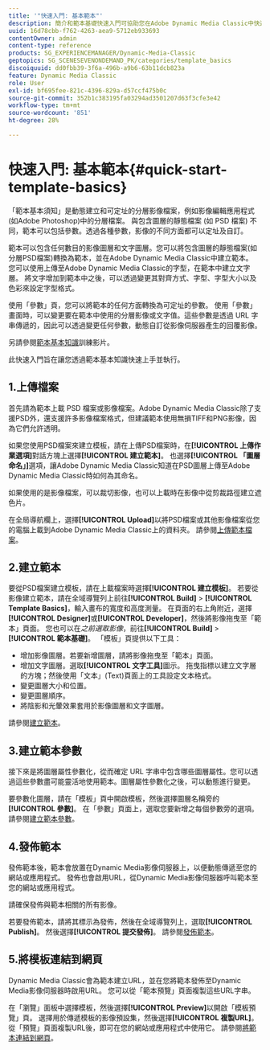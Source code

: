 ```yaml
---
title: '"快速入門: 基本範本"'
description: 簡介和範本基礎快速入門可協助您在Adobe Dynamic Media Classic中快速上手並執行。
uuid: 16d78cbb-f762-4263-aea9-5712eb933693
contentOwner: admin
content-type: reference
products: SG_EXPERIENCEMANAGER/Dynamic-Media-Classic
geptopics: SG_SCENESEVENONDEMAND_PK/categories/template_basics
discoiquuid: dd0fbb39-3f6a-496b-a9b6-63b11dcb823a
feature: Dynamic Media Classic
role: User
exl-id: bf695fee-821c-4396-829a-d57ccf475b0c
source-git-commit: 352b1c383195fa03294ad3501207d63f3cfe3e42
workflow-type: tm+mt
source-wordcount: '851'
ht-degree: 28%

---
```


# 快速入門: 基本範本{#quick-start-template-basics}

「範本基本須知」是動態建立和可定址的分層影像檔案，例如影像編輯應用程式(如Adobe Photoshop)中的分層檔案。 與包含圖層的靜態檔案 (如 PSD 檔案) 不同，範本可以包括參數。透過各種參數，影像的不同方面都可以定址及自訂。

範本可以包含任何數目的影像圖層和文字圖層。您可以將包含圖層的靜態檔案(如分層PSD檔案)轉換為範本，並在Adobe Dynamic Media Classic中建立範本。 您可以使用上傳至Adobe Dynamic Media Classic的字型，在範本中建立文字層。 將文字增加到範本中之後，可以透過變更其對齊方式、字型、字型大小以及色彩來設定字型格式。

使用「參數」頁，您可以將範本的任何方面轉換為可定址的參數。 使用「參數」畫面時，可以變更要在範本中使用的分層影像或文字值。這些參數是透過 URL 字串傳遞的，因此可以透過變更任何參數，動態自訂從影像伺服器產生的回覆影像。

另請參閱[範本基本知識](https://s7d5.scene7.com/s7viewers/html5/VideoViewer.html?videoserverurl=https://s7d5.scene7.com/is/content/&amp;emailurl=https://s7d5.scene7.com/s7/emailFriend&amp;serverUrl=https://s7d5.scene7.com/is/image/&amp;config=Scene7SharedAssets/Universal_HTML5_Video&amp;contenturl=https://s7d5.scene7.com/skins/&amp;asset=S7tutorials/553_Template%20Basics_converted%20renamed_Dynamic%20Banners-AVS)訓練影片。

此快速入門旨在讓您透過範本基本知識快速上手並執行。

## 1.上傳檔案

首先請為範本上載 PSD 檔案或影像檔案。Adobe Dynamic Media Classic除了支援PSD外，還支援許多影像檔案格式，但建議範本使用無損TIFF和PNG影像，因為它們允許透明。

如果您使用PSD檔案來建立模板，請在上傳PSD檔案時，在&#x200B;**[!UICONTROL 上傳作業選項]**&#x200B;對話方塊上選擇&#x200B;**[!UICONTROL 建立範本]**。 也選擇&#x200B;**[!UICONTROL 「圖層命名」]**&#x200B;選項，讓Adobe Dynamic Media Classic知道在PSD圖層上傳至Adobe Dynamic Media Classic時如何為其命名。

如果使用的是影像檔案，可以裁切影像，也可以上載時在影像中從剪裁路徑建立遮色片。

在全局導航欄上，選擇&#x200B;**[!UICONTROL Upload]**&#x200B;以將PSD檔案或其他影像檔案從您的電腦上載到Adobe Dynamic Media Classic上的資料夾。 請參閱[上傳範本檔案](uploading-template-files.md#uploading_template_files)。

## 2.建立範本

要從PSD檔案建立模板，請在上載檔案時選擇&#x200B;**[!UICONTROL 建立模板]**。 若要從影像建立範本，請在全域導覽列上前往&#x200B;**[!UICONTROL Build]** > **[!UICONTROL Template Basics]**，輸入畫布的寬度和高度測量。 在頁面的右上角附近，選擇&#x200B;**[!UICONTROL Designer]**&#x200B;或&#x200B;**[!UICONTROL Developer]**，然後將影像拖曳至「範本」頁面。 您也可以在&#x200B;*之前選取影像*，前往&#x200B;**[!UICONTROL Build]** > **[!UICONTROL 範本基礎]**。 「模板」頁提供以下工具：

* 增加影像圖層。若要新增圖層，請將影像拖曳至「範本」頁面。
* 增加文字圖層。選取&#x200B;**[!UICONTROL 文字工具]**&#x200B;圖示。 拖曳指標以建立文字層的方塊；然後使用「文本」(Text)頁面上的工具設定文本格式。
* 變更圖層大小和位置。
* 變更圖層順序。
* 將陰影和光暈效果套用於影像圖層和文字圖層。

請參閱[建立範本](creating-template.md#creating_a_template)。

## 3.建立範本參數

接下來是將圖層屬性參數化，從而確定 URL 字串中包含哪些圖層屬性。您可以透過這些參數盡可能靈活地使用範本。圖層屬性參數化之後，可以動態進行變更。

要參數化圖層，請在「模板」頁中開啟模板，然後選擇圖層名稱旁的&#x200B;**[!UICONTROL 參數]**。 在「參數」頁面上，選取您要新增之每個參數旁的選項。 請參閱[建立範本參數](creating-template-parameters.md#creating_template_parameters)。

## 4.發佈範本

發佈範本後，範本會放置在Dynamic Media影像伺服器上，以便動態傳遞至您的網站或應用程式。 發佈也會啟用URL，從Dynamic Media影像伺服器呼叫範本至您的網站或應用程式。

請確保發佈與範本相關的所有影像。

若要發佈範本，請將其標示為發佈，然後在全域導覽列上，選取&#x200B;**[!UICONTROL Publish]**。 然後選擇&#x200B;**[!UICONTROL 提交發佈]**。 請參閱[發佈範本](publishing-templates.md#publishing_templates)。

## 5.將模板連結到網頁

Dynamic Media Classic會為範本建立URL，並在您將範本發佈至Dynamic Media影像伺服器時啟用URL。 您可以從「範本預覽」頁面複製這些URL字串。

在「瀏覽」面板中選擇模板，然後選擇&#x200B;**[!UICONTROL Preview]**&#x200B;以開啟「模板預覽」頁。 選擇用於傳遞模板的影像預設集，然後選擇&#x200B;**[!UICONTROL 複製URL]**。 從「預覽」頁面複製URL後，即可在您的網站或應用程式中使用它。 請參閱[將範本連結到網頁](linking-template-web-page.md#linking_a_template_to_a_web_page)。
